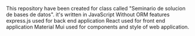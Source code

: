 This repository have been created for class called "Seminario de solucion de bases de datos".
it's written in JavaScript
Without ORM
features
express.js used for back end application
React used for front end application
Material Mui used for components and style of web application.
